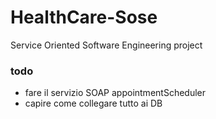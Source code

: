 # HealthCare-Sose
Service Oriented Software Engineering project

### todo

- fare il servizio SOAP appointmentScheduler
- capire come collegare tutto ai DB
